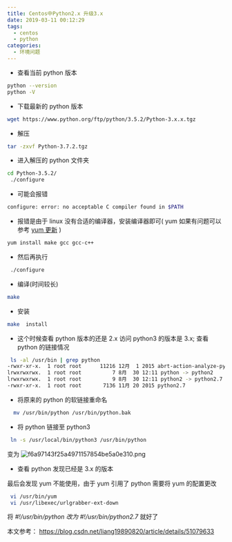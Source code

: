 ```yaml
---
title: Centos中Python2.x 升级3.x
date: 2019-03-11 00:12:29
tags:
  - centos
  - python
categories:
  - 环境问题
---
```


- 查看当前 python 版本

```bash
python --version
python -V
```

<!-- more -->

- 下载最新的 python 版本

```bash
wget https://www.python.org/ftp/python/3.5.2/Python-3.x.x.tgz
```

- 解压

```bash
tar -zxvf Python-3.7.2.tgz
```

- 进入解压的 python 文件夹

```bash
cd Python-3.5.2/
 ./configure
```

- 可能会报错

```bash
configure: error: no acceptable C compiler found in $PATH
```

- 报错是由于 linux 没有合适的编译器，安装编译器即可( yum 如果有问题可以参考 [yum 更新](/2019/03/10/最小化-Centos7-安装没有-ifconfig命令，以及更新-yum/) )

```bash
yum install make gcc gcc-c++
```

- 然后再执行

```bash
 ./configure
```

- 编译(时间较长)

```bash
make
```

- 安装

```bash
make  install
```

- 这个时候查看 python 版本的还是 2.x 访问 python3 的版本是 3.x; 查看 python 的链接情况

```bash
 ls -al /usr/bin | grep python
-rwxr-xr-x.  1 root root      11216 12月  1 2015 abrt-action-analyze-python
lrwxrwxrwx.  1 root root          7 8月  30 12:11 python -> python2
lrwxrwxrwx.  1 root root          9 8月  30 12:11 python2 -> python2.7
-rwxr-xr-x.  1 root root       7136 11月 20 2015 python2.7
```

- 将原来的 python 的软链接重命名

```bash
  mv /usr/bin/python /usr/bin/python.bak
```

- 将 python 链接至 python3

```bash
 ln -s /usr/local/bin/python3 /usr/bin/python
```

变为
![f6a97143f25a4971157854be5a0e310.png](img/f6a97143f25a4971157854be5a0e310.png)

- 查看 python 发现已经是 3.x 的版本

最后会发现 yum 不能使用，由于 yum 引用了 python 需要将 yum 的配置更改

```bash
 vi /usr/bin/yum
 vi /usr/libexec/urlgrabber-ext-down
```

将 _#!/usr/bin/python 改为 #!/usr/bin/python2.7_ 就好了

本文参考：
<https://blog.csdn.net/liang19890820/article/details/51079633>
